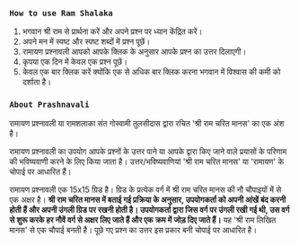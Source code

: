 ### `How to use Ram Shalaka`

1. भगवान श्री राम से प्रार्थना करें और अपने प्रश्न पर ध्यान केंद्रित करें।
2. अपने मन में स्पष्ट और स्पष्ट शब्दों में प्रश्न पूछें।
3. रामायण प्रश्नावली आपको आपके क्लिक के अनुसार आपके प्रश्न का उत्तर दिलाएगी।
4. कृपया एक दिन में केवल एक प्रश्न पूछें।
5. केवल एक बार क्लिक करें क्योंकि एक से अधिक बार क्लिक करना भगवान में विश्वास की कमी को दर्शाता है।



### `About Prashnavali`

रामायण प्रश्नावली या रामशलाका संत गोस्वामी तुलसीदास द्वारा रचित 'श्री राम चरित मानस' का एक अंश है।

रामायण प्रश्नावली का उपयोग आपके प्रश्नों के उत्तर पाने या आपके द्वारा किए जाने वाले प्रयासों के परिणाम की भविष्यवाणी करने के लिए किया जाता है। उत्तर/भविष्यवाणियां 'श्री राम चरित मानस' या 'रामायण' के चोपाई पर आधारित हैं।

रामायण प्रश्नावली एक 15x15 ग्रिड है। ग्रिड के प्रत्येक वर्ग में श्री राम चरित मानस की नौ चौपाइयों में से एक अक्षर है। **श्री राम चरित मानस में बताई गई प्रक्रिया के अनुसार, उपयोगकर्ता को अपनी आंखें बंद करनी होती हैं और अपनी उंगली ग्रिड पर रखनी होती है। उपयोगकर्ता द्वारा जिस वर्ग पर उंगली रखी गई थी, उस वर्ग से शुरू करके हर नौवें वर्ग से अक्षर लिए जाते हैं और एक क्रम में जोड़ दिए जाते हैं।** यह 'श्री राम लिखित मानस' से एक चौपाई बनती है। पूछे गए प्रश्न का उत्तर इस प्रकार बनी चोपाई पर आधारित है।

